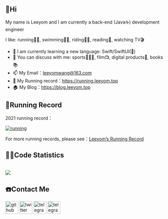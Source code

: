 ## 👋Hi 
My name is Leeyom and I am currently a back-end (Java☕️) development engineer

I like: running🏃🏻, swimming🏊🏻, riding🚴🏻, reading📖, watching TV🎬

- 🔭 I am currently learning a new language: Swift/SwiftUI()
- 💬 You can discuss with me: sports🏃🏻‍♂️, film📺, digital products📱, books📚
- 📫 My Email：leeyomwang@163.com
- 🏃 My Running record：https://running.leeyom.top
- 🏠 My Blog：https://blog.leeyom.top


## 🏃Running Record

2021 running record：

[![running](https://raw.githubusercontent.com/superleeyom/running_page/master/assets/github_2021.svg)](https://running.leeyom.top/)

For more running records, please see：[Leeyom’s Running Record](https://running.leeyom.top/)

## 👨‍💻Code Statistics

<a href="https://github.com/superleeyom"><br/>  <img align="center" src="https://github-readme-stats.vercel.app/api?username=superleeyom&show_icons=true&count_private=true&include_all_commits=true&hide_title=true" /><br/></a>

## ☎️Contact Me

[<img src='https://cdn.jsdelivr.net/npm/simple-icons@3.0.1/icons/github.svg' alt='github' height='40'>](https://github.com/superleeyom)  [<img src='https://cdn.jsdelivr.net/npm/simple-icons@3.0.1/icons/twitter.svg' alt='twitter' height='40'>](https://twitter.com/super_leeyom)  [<img src='https://cdn.jsdelivr.net/npm/simple-icons@3.0.1/icons/telegram.svg' alt='telegram' height='40'>](https://t.me/super_leeyom)   [<img src='https://cdn.jsdelivr.net/npm/simple-icons@3.0.1/icons/gmail.svg' alt='telegram' height='40'>](mailto:leeyomwang@163.com)
